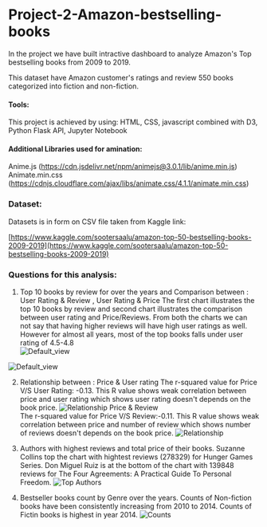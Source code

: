 # Project-2-Amazon-bestselling-books

In the project we have built intractive dashboard to analyze Amazon's Top bestselling books from 2009 to 2019.

This dataset have Amazon customer's ratings and review 550 books categorized into fiction and non-fiction.

#### Tools:

This project is achieved by using:
HTML, CSS, javascript combined with D3, Python Flask API, Jupyter Notebook

#### Additional Libraries used for amination:
Anime.js (https://cdn.jsdelivr.net/npm/animejs@3.0.1/lib/anime.min.js)
Animate.min.css (https://cdnjs.cloudflare.com/ajax/libs/animate.css/4.1.1/animate.min.css)

### Dataset:

Datasets is in form on CSV file taken from Kaggle link:

[https://www.kaggle.com/sootersaalu/amazon-top-50-bestselling-books-2009-2019](https://www.kaggle.com/sootersaalu/amazon-top-50-bestselling-books-2009-2019) 

### Questions for this analysis:

1) Top 10 books by review for over the years and Comparison between : User Rating & Review , User Rating & Price
The first chart illustrates the top 10 books by review and second chart illustrates the comparison between user rating and Price/Reviews.
From both the charts we can not say that having higher reviews will have high user ratings as well.
However for almost all years, most of the top books falls under user rating of 4.5-4.8		
![Default_view](Images/Img1.png)

![Default_view](Images/Img2.png)

2) Relationship between : 
    Price & User rating
     The r-squared value for Price V/S User Rating: -0.13.
     This R value shows weak correlation between price and user rating which shows user rating doesn't depends on the book price.
     ![Relationship](Images/User_Rating.png)
    Price & Review	
     The r-squared value for Price V/S Review:-0.11. 
     This R value shows weak correlation between price and number of review which shows number of reviews doesn't depends on the book price.
     ![Relationship](Images/Reviews.png)			

4) Authors with highest reviews and total price of their books.
   Suzanne Collins top the chart with hightest reviews (278329) for Hunger Games Series.
   Don Miguel Ruiz is at the bottom of the chart with 139848 reviews for The Four Agreements: A Practical Guide To Personal Freedom.
   ![Top Authors](Images/Img3.png)

4) Bestseller books count by Genre over the years.
   Counts of Non-fiction books have been consistently increasing from 2010 to 2014.
   Counts of Fictin books is highest in year 2014.
   ![Counts](Images/Img4.png)			


